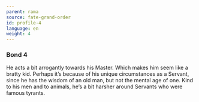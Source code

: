 ```yaml
---
parent: rama
source: fate-grand-order
id: profile-4
language: en
weight: 4
---
```


### Bond 4

He acts a bit arrogantly towards his Master. Which makes him seem like a bratty kid.
Perhaps it’s because of his unique circumstances as a Servant, since he has the wisdom of an old man, but not the mental age of one.
Kind to his men and to animals, he’s a bit harsher around Servants who were famous tyrants.
